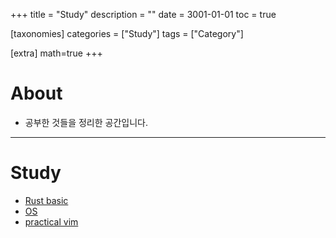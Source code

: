 +++
title = "Study"
description = ""
date = 3001-01-01
toc = true

[taxonomies]
categories = ["Study"]
tags = ["Category"]

[extra]
math=true
+++

# About
- 공부한 것들을 정리한 공간입니다.

---

# Study
- [Rust basic](../../study/rust/)
- [OS](../../study/OS/)
- [practical vim](../../study/practical_vim/)
